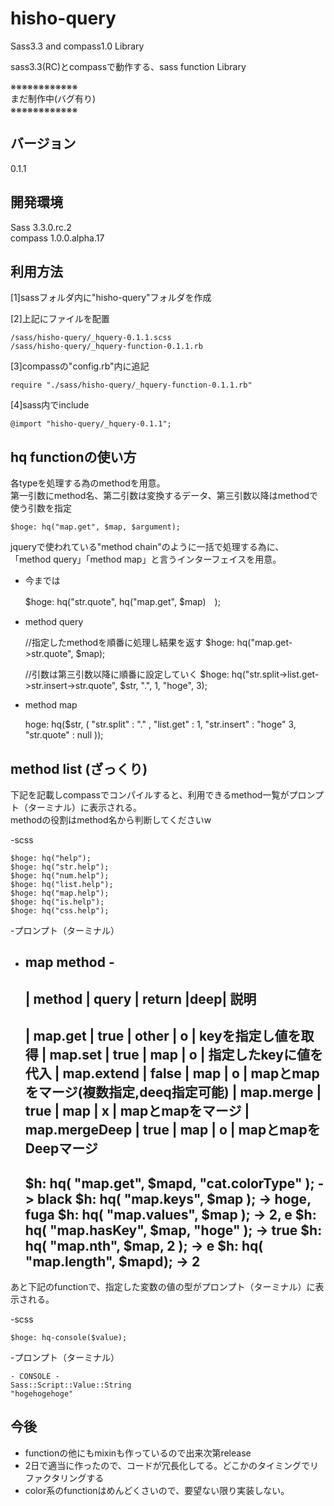 hisho-query
===========
Sass3.3 and compass1.0 Library  

sass3.3(RC)とcompassで動作する、sass function Library  

※※※※※※※※※※※※  
まだ制作中(バグ有り)  
※※※※※※※※※※※※  

バージョン
------
0.1.1

開発環境
------
Sass 3.3.0.rc.2  
compass 1.0.0.alpha.17  


利用方法
------

[1]sassフォルダ内に"hisho-query"フォルダを作成  

[2]上記にファイルを配置  

	/sass/hisho-query/_hquery-0.1.1.scss
	/sass/hisho-query/_hquery-function-0.1.1.rb

[3]compassの"config.rb"内に追記  

	require "./sass/hisho-query/_hquery-function-0.1.1.rb"

[4]sass内でinclude  

	@import "hisho-query/_hquery-0.1.1";


hq functionの使い方
------

各typeを処理する為のmethodを用意。  
第一引数にmethod名、第二引数は変換するデータ、第三引数以降はmethodで使う引数を指定  

	$hoge: hq("map.get", $map, $argument);

jqueryで使われている"method chain"のように一括で処理する為に、  
「method query」「method map」と言うインターフェイスを用意。  

- 今までは

	$hoge: hq("str.quote", hq("map.get", $map)　);

- method query

	//指定したmethodを順番に処理し結果を返す
	$hoge: hq("map.get->str.quote", $map);
	
	//引数は第三引数以降に順番に設定していく
	$hoge: hq("str.split->list.get->str.insert->str.quote", $str, ".", 1, "hoge", 3);

- method map

	hoge: hq($str, (
		"str.split" : "." ,
		"list.get"  : 1,
		"str.insert" : "hoge" 3,
		"str.quote" : null
	));


method list (ざっくり)
------

下記を記載しcompassでコンパイルすると、利用できるmethod一覧がプロンプト（ターミナル）に表示される。  
methodの役割はmethod名から判断してくださいw  

-scss  

	$hoge: hq("help");
	$hoge: hq("str.help");
	$hoge: hq("num.help");
	$hoge: hq("list.help");
	$hoge: hq("map.help");
	$hoge: hq("is.help");
	$hoge: hq("css.help");

-プロンプト（ターミナル）  

- map method -
	-------------------------------------------------------
	| method        | query | return |deep| 説明
	-------------------------------------------------------
	| map.get       | true  |  other | o  | keyを指定し値を取得
	| map.set       | true  |   map  | o  | 指定したkeyに値を代入
	| map.extend    | false |   map  | o  | mapとmapをマージ(複数指定,deeq指定可能)
	| map.merge     | true  |   map  | x  | mapとmapをマージ
	| map.mergeDeep | true  |   map  | o  | mapとmapをDeepマージ
	-------------------------------------------------------
	$h: hq( "map.get", $mapd, "cat.colorType" );          -> black
	$h: hq( "map.keys", $map );                -> hoge, fuga
	$h: hq( "map.values", $map );              -> 2, e
	$h: hq( "map.hasKey", $map, "hoge" );      -> true
	$h: hq( "map.nth", $map, 2 );              -> e
	$h: hq( "map.length", $mapd);              -> 2
	-------------------------------------------------------


あと下記のfunctionで、指定した変数の値の型がプロンプト（ターミナル）に表示される。  

-scss  

	$hoge: hq-console($value);

-プロンプト（ターミナル）  

	- CONSOLE -
	Sass::Script::Value::String
	"hogehogehoge"



今後
------
* functionの他にもmixinも作っているので出来次第release
* 2日で適当に作ったので、コードが冗長化してる。どこかのタイミングでリファクタリングする
* color系のfunctionはめんどくさいので、要望ない限り実装しない。







